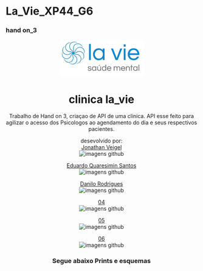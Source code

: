 # La_Vie_XP44_G6

<h3>hand on_3</h3>
<div style="text-align: center">
<img src="./img/la_vie-logo.png">
<h1>clinica la_vie </h1>

<p>Trabalho de Hand on 3, criaçao de API de uma clinica. API esse feito para agilizar o acesso dos Psicologos ao agendamento do dia e seus respectivos pacientes.</p>

desevolvido por:<br>
<a href="https://github.com/jonveigel">Jonathan Veigel</a><br>
<img src="https://avatars.githubusercontent.com/u/109240608?v=4" height="70" width="70" alt="imagens github"><br>

<a href="https://github.com/EduQuaresimin">Eduardo Quaresimin Santos</a><br>
<img src="https://avatars.githubusercontent.com/u/109425683?v=4" height="70" width="70" alt="imagens github"><br>

<a href="https://github.com/danilordev">Danilo Rodrigues </a><br>
<img src="https://avatars.githubusercontent.com/u/109250477?v=4" height="70" width="70" alt="imagens github"><br>

<a href="#">04</a><br>
<img src="#" height="70" width="70" alt="imagens github"><br>

<a href="#">05</a><br>
<img src="#" height="70" width="70" alt="imagens github"><br>

<a href="#">06</a><br>
<img src="#" height="70" width="70" alt="imagens github"><br>


<h3>Segue abaixo Prints e esquemas</h3>
<!--prints -->

</div>